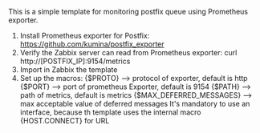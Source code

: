 This is a simple template for monitoring postfix queue using Prometheus exporter.
1) Install Prometheus exporter for Postfix: https://github.com/kumina/postfix_exporter
2) Verify the Zabbix server can read from Prometheus exporter: curl http://[POSTFIX_IP]:9154/metrics
3) Import in Zabbix the template
4) Set up the macros: {$PROTO} --> protocol of exporter, default is http<br>
                      {$PORT} --> port of prometheus Exporter, default is 9154
                      {$PATH} --> path of metrics, default is metrics
                      {$MAX_DEFERRED_MESSAGES} --> max acceptable value of deferred messages
It's mandatory to use an interface, because th template uses the internal macro {HOST.CONNECT} for URL
